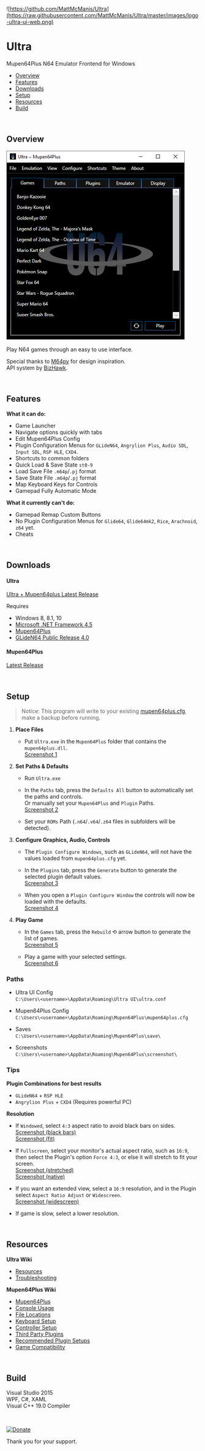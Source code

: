 ![https://github.com/MattMcManis/Ultra](https://raw.githubusercontent.com/MattMcManis/Ultra/master/images/logo-ultra-ui-web.png)

# Ultra
Mupen64Plus N64 Emulator Frontend for Windows

* [Overview](#overview)
* [Features](#features)
* [Downloads](#downloads)
* [Setup](#setup)
* [Resources](#resources)
* [Build](#build)

&nbsp;

## Overview

![Ultra UI](https://raw.githubusercontent.com/MattMcManis/Ultra/master/images/Ultra-UI-Screenshot-01.png)

Play N64 games through an easy to use interface.

Special thanks to [M64py](http://m64py.sourceforge.net) for design inspiration.  
API system by [BizHawk](https://github.com/TASVideos/BizHawk).

&nbsp;

## Features
**What it can do:**
* Game Launcher
* Navigate options quickly with tabs
* Edit Mupen64Plus Config
* Plugin Configuration Menus for `GLideN64`, `Angrylion Plus`, `Audio SDL`, `Input SDL`, `RSP HLE`, `CXD4`.
* Shortcuts to common folders
* Quick Load & Save State `st0-9`
* Load Save File `.m64p`/`.pj` format
* Save State File `.m64p`/`.pj` format
* Map Keyboard Keys for Controls
* Gamepad Fully Automatic Mode

**What it currently can't do:**
* Gamepad Remap Custom Buttons
* No Plugin Configuration Menus for `Glide64`, `Glide64mk2`, `Rice`, `Arachnoid`, `z64` yet.
* Cheats

&nbsp;

## Downloads
#### Ultra
[Ultra + Mupen64plus Latest Release](https://github.com/MattMcManis/Ultra/releases)

Requires
* Windows 8, 8.1, 10
* [Microsoft .NET Framework 4.5](https://www.microsoft.com/en-us/download/details.aspx?id=30653)
* [Mupen64Plus](https://github.com/mupen64plus/mupen64plus-core/releases)
* [GLideN64 Public Release 4.0](https://github.com/gonetz/GLideN64/releases/tag/Public_Release_4_0)

#### Mupen64Plus
[Latest Release](https://github.com/mupen64plus/mupen64plus-core/releases)


&nbsp;

## Setup

> Notice: This program will write to your existing [mupen64plus.cfg](https://mupen64plus.org/wiki/index.php/FileLocations#Windows_Vista_and_Newer), make a backup before running.

1. **Place Files**
    * Put `Ultra.exe` in the `Mupen64Plus` folder that contains the `mupen64plus.dll`.  
      [Screenshot 1](https://raw.githubusercontent.com/MattMcManis/Ultra/master/docs/Ultra%20Setup/01.png)

2. **Set Paths & Defaults**
    * Run `Ultra.exe`
    * In the `Paths` tab, press the `Defaults All` button to automatically set the paths and controls.  
      Or manually set your `Mupen64Plus` and `Plugin` Paths.  
      [Screenshot 2](https://raw.githubusercontent.com/MattMcManis/Ultra/master/docs/Ultra%20Setup/02.png)
    
    * Set your `ROMs` Path (`.n64`/`.v64`/`.z64` files in subfolders will be detected).

3. **Configure Graphics, Audio, Controls**
    * The `Plugin Configure Windows`, such as `GLideN64`, will not have the values loaded from `mupen64plus.cfg` yet.
    * In the `Plugins` tab, press the `Generate` button to generate the selected plugin default values.  
      [Screenshot 3](https://raw.githubusercontent.com/MattMcManis/Ultra/master/docs/Ultra%20Setup/03.png)  
    
    * When you open a `Plugin Configure Window` the controls will now be loaded with the defaults.  
      [Screenshot 4](https://raw.githubusercontent.com/MattMcManis/Ultra/master/docs/Ultra%20Setup/04.png)
    
4. **Play Game**
    * In the `Games` tab, press the `Rebuild` &#10226; arrow button to generate the list of games.  
      [Screenshot 5](https://raw.githubusercontent.com/MattMcManis/Ultra/master/docs/Ultra%20Setup/06.png)  

    * Play a game with your selected settings.  
      [Screenshot 6](https://raw.githubusercontent.com/MattMcManis/Ultra/master/docs/Ultra%20Setup/07.png)

### Paths

* Ultra UI Config  
  `C:\Users\<username>\AppData\Roaming\Ultra UI\ultra.conf`
  
* Mupen64Plus Config  
  `C:\Users\<username>\AppData\Roaming\Mupen64Plus\mupen64plus.cfg`
  
* Saves  
  `C:\Users\<username>\AppData\Roaming\Mupen64Plus\save\`
  
* Screenshots  
  `C:\Users\<username>\AppData\Roaming\Mupen64Plus\screenshot\`


### Tips

**Plugin Combinations for best results**

- `GLideN64` + `RSP HLE`
- `Angrylion Plus` + `CXD4` (Requires powerful PC)

**Resolution**

- If `Windowed`, select `4:3` aspect ratio to avoid black bars on sides.  
  [Screenshot (black bars)](https://raw.githubusercontent.com/MattMcManis/Ultra/master/docs/Display%20Settings/02%20Windowed%2016-9.jpg)  
  [Screenshot (fit)](https://raw.githubusercontent.com/MattMcManis/Ultra/master/docs/Display%20Settings/01%20Windowed%204-3.jpg)

- If `Fullscreen`, select your monitor's actual aspect ratio, such as `16:9`, then select the Plugin's option `Force 4:3`, or else it will stretch to fit your screen.  
  [Screenshot (stretched)](https://raw.githubusercontent.com/MattMcManis/Ultra/master/docs/Display%20Settings/03%20Fullscreen%204-3%20%28stretched%29.jpg)  
  [Screenshot (native)](https://raw.githubusercontent.com/MattMcManis/Ultra/master/docs/Display%20Settings/04%20Fullscreen%2016-9%20%28Plugin%20Force%204-3%29.jpg)

- If you want an extended view, select a `16:9` resolution, and in the Plugin select `Aspect Ratio Adjust` or `Widescreen`.  
  [Screenshot (widescreen)](https://raw.githubusercontent.com/MattMcManis/Ultra/master/docs/Display%20Settings/05%20Fullscreen%2016-9%20%28Plugin%20Aspect%20Adjust%29.jpg)

- If game is slow, select a lower resolution.

&nbsp;


## Resources

**Ultra Wiki**
* [Resources](https://github.com/MattMcManis/Ultra/wiki/Resources)  
* [Troubleshooting](https://github.com/MattMcManis/Ultra/wiki/Troubleshooting)

**Mupen64Plus Wiki**
* [Mupen64Plus](https://mupen64plus.org/wiki/index.php/Mupen64Plus)
* [Console Usage](https://mupen64plus.org/wiki/index.php/UIConsoleUsage)
* [File Locations](https://mupen64plus.org/wiki/index.php/FileLocations)
* [Keyboard Setup](https://mupen64plus.org/wiki/index.php/KeyboardSetup)
* [Controller Setup](https://mupen64plus.org/wiki/index.php/ControllerSetup)
* [Third Party Plugins](https://mupen64plus.org/wiki/index.php/ThirdPartyPlugins) 
* [Recommended Plugin Setups](http://emulation.gametechwiki.com/index.php/Mupen64Plus#Recommended_plugin_setups) 
* [Game Compatibility](https://mupen64plus.org/wiki/index.php/GameCompatibility)

&nbsp;

## Build
Visual Studio 2015
<br />
WPF, C#, XAML
<br />
Visual C++ 19.0 Compiler

&nbsp;

[![Donate](https://img.shields.io/badge/Donate-PayPal-green.svg)](https://www.paypal.com/cgi-bin/webscr?cmd=_s-xclick&hosted_button_id=VTUE7KQ8RS3DN) 

Thank you for your support.